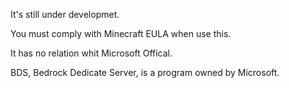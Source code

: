 It's still under developmet.

You must comply with Minecraft EULA when use this.

It has no relation whit Microsoft Offical.

BDS, Bedrock Dedicate Server, is a program owned by Microsoft.
